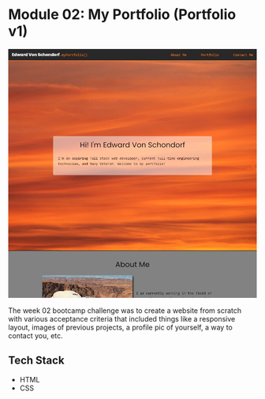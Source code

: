 # Module 02: My Portfolio (Portfolio v1)

![Site Screenshot](../public/img/m02_my_portfolio.jpg)

The week 02 bootcamp challenge was to create a website from scratch with various acceptance criteria that included things like a responsive layout, images of previous projects, a profile pic of yourself, a way to contact you, etc. 

## Tech Stack

- HTML
- CSS
